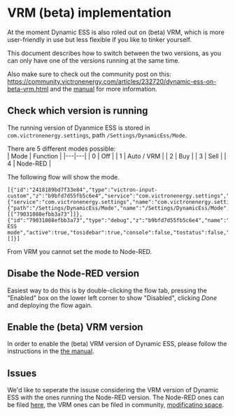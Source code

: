 # VRM (beta) implementation

At the moment Dynamic ESS is also roled out on (beta) VRM, which is more user-friendly in use but less flexible if you like to tinker yourself.

This document describes how to switch between the two versions, as you can only have one of the versions running at the same time.

Also make sure to check out the community post on this: https://community.victronenergy.com/articles/232720/dynamic-ess-on-beta-vrm.html and the [manual](https://www.victronenergy.com/live/drafts:dynamic_ess) for more information.

## Check which version is running

The running version of Dyanmice ESS is stored in `com.victronenergy.settings`, path `/Settings/DynamicEss/Mode`.

There are 5 different modes possible:  
| Mode | Function |
|---|---|
| 0 | Off |
| 1 | Auto / VRM |
| 2 | Buy |
| 3 | Sell |
| 4 | Node-RED |

The following flow will show the mode.  
```
[{"id":"2418189bd7f33e84","type":"victron-input-custom","z":"b9bfd7d55fb5c6e4","service":"com.victronenergy.settings","path":"/Settings/DynamicEss/Mode","serviceObj":{"service":"com.victronenergy.settings","name":"com.victronenergy.settings"},"pathObj":{"path":"/Settings/DynamicEss/Mode","name":"/Settings/DynamicEss/Mode","type":"number"},"name":"","onlyChanges":false,"x":330,"y":540,"wires":[["79031088efbb3a73"]]},{"id":"79031088efbb3a73","type":"debug","z":"b9bfd7d55fb5c6e4","name":"Dynamic ESS mode","active":true,"tosidebar":true,"console":false,"tostatus":false,"complete":"payload","targetType":"msg","statusVal":"","statusType":"auto","x":730,"y":540,"wires":[]}]
```

From VRM you cannot set the mode to Node-RED.  

## Disabe the Node-RED version

Easiest way to do this is by double-clicking the flow tab, pressing the "Enabled" box on the lower left corner to show "Disabled",
clicking _Done_ and deploying the flow again.

## Enable the (beta) VRM version

In order to enable the (beta) VRM version of Dynamic ESS, please follow the instructions in the [the manual](https://www.victronenergy.com/live/drafts:dynamic_ess).

## Issues

We'd like to seperate the issuse considering the VRM version of Dynamic ESS with the ones running the Node-RED version. The 
Node-RED ones can be filed [here](https://github.com/victronenergy/dynamic-ess/issues), the VRM ones can be filed in
community, [modificatino space](https://community.victronenergy.com/spaces/31/index.html).
